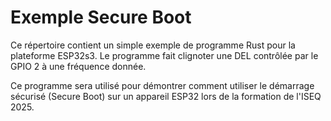 # Exemple Secure Boot
Ce répertoire contient un simple exemple de programme Rust pour la plateforme ESP32s3.
Le programme fait clignoter une DEL contrôlée par le GPIO 2 à une fréquence donnée.

Ce programme sera utilisé pour démontrer comment utiliser le démarrage sécurisé (Secure Boot) sur un appareil ESP32 lors de la formation de l'ISEQ 2025.
